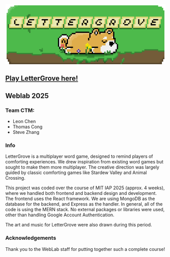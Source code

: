 ![LetterGrove Logo Animated](./client/src/assets/lettergrovelogo.gif)

## [Play LetterGrove here!](lettergrove.onrender.com)

## Weblab 2025

### Team CTM:

- Leon Chen
- Thomas Cong
- Steve Zhang

### Info

LetterGrove is a multiplayer word game, designed to remind players of comforting experiences. We drew inspiration from existing word games but sought to make them more multiplayer. The creative direction was largely guided by classic comforting games like Stardew Valley and Animal Crossing.

This project was coded over the course of MIT IAP 2025 (approx. 4 weeks), where we handled both frontend and backend design and development. The frontend uses the React framework. We are using MongoDB as the database for the backend, and Express as the handler. In general, all of the code is using the MERN stack. No external packages or libraries were used, other than handling Google Account Authentication.

The art and music for LetterGrove were also drawn during this period.

### Acknowledgements

Thank you to the WebLab staff for putting together such a complete course!
